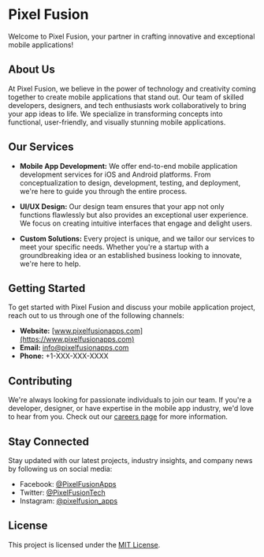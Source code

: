 # Pixel Fusion

Welcome to Pixel Fusion, your partner in crafting innovative and exceptional mobile applications!

## About Us

At Pixel Fusion, we believe in the power of technology and creativity coming together to create mobile applications that stand out. Our team of skilled developers, designers, and tech enthusiasts work collaboratively to bring your app ideas to life. We specialize in transforming concepts into functional, user-friendly, and visually stunning mobile applications.

## Our Services

- **Mobile App Development:** We offer end-to-end mobile application development services for iOS and Android platforms. From conceptualization to design, development, testing, and deployment, we're here to guide you through the entire process.

- **UI/UX Design:** Our design team ensures that your app not only functions flawlessly but also provides an exceptional user experience. We focus on creating intuitive interfaces that engage and delight users.

- **Custom Solutions:** Every project is unique, and we tailor our services to meet your specific needs. Whether you're a startup with a groundbreaking idea or an established business looking to innovate, we're here to help.

## Getting Started

To get started with Pixel Fusion and discuss your mobile application project, reach out to us through one of the following channels:

- **Website:** [www.pixelfusionapps.com](https://www.pixelfusionapps.com)
- **Email:** info@pixelfusionapps.com
- **Phone:** +1-XXX-XXX-XXXX

## Contributing

We're always looking for passionate individuals to join our team. If you're a developer, designer, or have expertise in the mobile app industry, we'd love to hear from you. Check out our [careers page](https://www.pixelfusionapps.com/careers) for more information.

## Stay Connected

Stay updated with our latest projects, industry insights, and company news by following us on social media:

- Facebook: [@PixelFusionApps](https://www.facebook.com/PixelFusionApps)
- Twitter: [@PixelFusionTech](https://twitter.com/PixelFusionTech)
- Instagram: [@pixelfusion_apps](https://www.instagram.com/pixelfusion_apps/)

## License

This project is licensed under the [MIT License](LICENSE).

